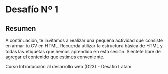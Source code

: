 # Desafío Nº 1

## Resumen

A continuación, te invitamos a realizar una pequeña actividad que consiste en armar tu CV en HTML. Recuerda utilizar la estructura básica de HTML y todas las etiquetas que hemos aprendido en esta sesión. Siéntete libre de agregar el contenido que estimes conveniente.

Curso Introducción al desarrollo web (G23) - Desafío Latam.
